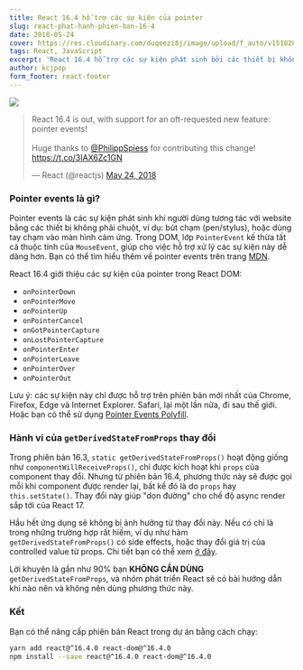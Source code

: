 ```yaml
---
title: React 16.4 hỗ trợ các sự kiện của pointer
slug: react-phat-hanh-phien-ban-16-4
date: 2018-05-24
cover: https://res.cloudinary.com/duqeezi8j/image/upload/f_auto/v1518288221/blog-4_udbwwy.jpg
tags: React, JavaScript
excerpt: 'React 16.4 hỗ trợ các sự kiện phát sinh bởi các thiết bị không phải chuột như bút chạm, stylus... Ngoài ra, phiên bản này cũng thay đổi hành vi của phương thức`getDerivedStateFromProps`.'
author: kcjpop
form_footer: react-footer
---
```


![](https://res.cloudinary.com/duqeezi8j/image/upload/f_auto/v1518288221/blog-4_udbwwy.jpg)

<blockquote class="twitter-tweet" data-lang="en"><p lang="en" dir="ltr">React 16.4 is out, with support for an oft-requested new feature: pointer events!<br><br>Huge thanks to <a href="https://twitter.com/PhilippSpiess?ref_src=twsrc%5Etfw">@PhilippSpiess</a> for contributing this change! <a href="https://t.co/3IAX6Zc1GN">https://t.co/3IAX6Zc1GN</a></p>&mdash; React (@reactjs) <a href="https://twitter.com/reactjs/status/999458533518131200?ref_src=twsrc%5Etfw">May 24, 2018</a></blockquote>
<script async src="https://platform.twitter.com/widgets.js" charset="utf-8"></script>

### Pointer events là gì?

Pointer events là các sự kiện phát sinh khi người dùng tương tác với website bằng các thiết bị không phải chuột, ví dụ: bút chạm (pen/stylus), hoặc dùng tay chạm vào màn hình cảm ứng. Trong DOM, lớp `PointerEvent` kế thừa tất cả thuộc tính của `MouseEvent`, giúp cho việc hỗ trợ xử lý các sự kiện này dễ dàng hơn. Bạn có thể tìm hiểu thêm về pointer events trên trang [MDN](https://developer.mozilla.org/en-US/docs/Web/API/Pointer_events).

React 16.4 giới thiệu các sự kiện của pointer trong React DOM:

- `onPointerDown`
- `onPointerMove`
- `onPointerUp`
- `onPointerCancel`
- `onGotPointerCapture`
- `onLostPointerCapture`
- `onPointerEnter`
- `onPointerLeave`
- `onPointerOver`
- `onPointerOut`

Lưu ý: các sự kiện này chỉ được hỗ trợ trên phiên bản mới nhất của Chrome, Firefox, Edge và Internet Explorer. Safari, lại một lần nữa, đi sau thế giới. Hoặc bạn có thể sử dụng [Pointer Events Polyfill](https://github.com/jquery/PEP).

### Hành vi của `getDerivedStateFromProps` thay đổi

Trong phiên bản 16.3, `static getDerivedStateFromProps()` hoạt động giống như `componentWillReceiveProps()`, chỉ được kích hoạt khi `props` của component thay đổi. Nhưng từ phiên bản 16.4, phương thức này sẽ được gọi mỗi khi component được render lại, bất kể đó là do `props` hay `this.setState()`. Thay đổi này giúp "dọn đường" cho chế độ async render sắp tới của React 17.

Hầu hết ứng dụng sẽ không bị ảnh hưởng từ thay đổi này. Nếu có chỉ là trong những trường hợp rất hiếm, ví dụ như hàm `getDerivedStateFromProps()` có side effects, hoặc thay đổi giá trị của controlled value từ props. Chi tiết bạn có thể xem [ở đây](https://reactjs.org/blog/2018/05/23/react-v-16-4.html#bugfix-for-getderivedstatefromprops).

Lời khuyên là gần như 90% bạn **KHÔNG CẦN DÙNG** `getDerivedStateFromProps`, và nhóm phát triển React sẽ có bài hướng dẫn khi nào nên và không nên dùng phương thức này.

### Kết

Bạn có thể nâng cấp phiên bản React trong dự án bằng cách chạy:

```bash
yarn add react@^16.4.0 react-dom@^16.4.0
npm install --save react@^16.4.0 react-dom@^16.4.0
```
